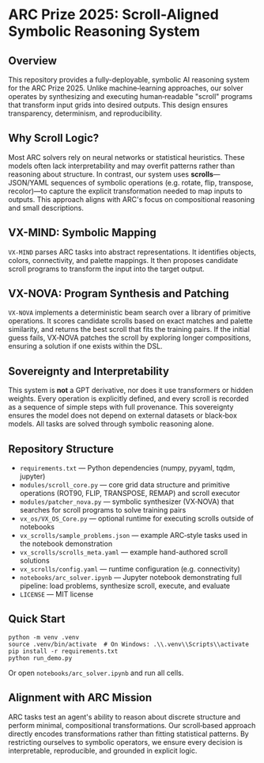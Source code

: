 # ARC Prize 2025: Scroll-Aligned Symbolic Reasoning System

## Overview
This repository provides a fully-deployable, symbolic AI reasoning system for the ARC Prize 2025. Unlike machine‑learning approaches, our solver operates by synthesizing and executing human‑readable "scroll" programs that transform input grids into desired outputs. This design ensures transparency, determinism, and reproducibility.

## Why Scroll Logic?
Most ARC solvers rely on neural networks or statistical heuristics. These models often lack interpretability and may overfit patterns rather than reasoning about structure. In contrast, our system uses **scrolls**—JSON/YAML sequences of symbolic operations (e.g. rotate, flip, transpose, recolor)—to capture the explicit transformation needed to map inputs to outputs. This approach aligns with ARC's focus on compositional reasoning and small descriptions.

## VX-MIND: Symbolic Mapping
`VX‑MIND` parses ARC tasks into abstract representations. It identifies objects, colors, connectivity, and palette mappings. It then proposes candidate scroll programs to transform the input into the target output.

## VX-NOVA: Program Synthesis and Patching
`VX‑NOVA` implements a deterministic beam search over a library of primitive operations. It scores candidate scrolls based on exact matches and palette similarity, and returns the best scroll that fits the training pairs. If the initial guess fails, VX‑NOVA patches the scroll by exploring longer compositions, ensuring a solution if one exists within the DSL.

## Sovereignty and Interpretability
This system is **not** a GPT derivative, nor does it use transformers or hidden weights. Every operation is explicitly defined, and every scroll is recorded as a sequence of simple steps with full provenance. This sovereignty ensures the model does not depend on external datasets or black‑box models. All tasks are solved through symbolic reasoning alone.

## Repository Structure

- `requirements.txt` — Python dependencies (numpy, pyyaml, tqdm, jupyter)
- `modules/scroll_core.py` — core grid data structure and primitive operations (ROT90, FLIP, TRANSPOSE, REMAP) and scroll executor
- `modules/patcher_nova.py` — symbolic synthesizer (VX‑NOVA) that searches for scroll programs to solve training pairs
- `vx_os/VX_OS_Core.py` — optional runtime for executing scrolls outside of notebooks
- `vx_scrolls/sample_problems.json` — example ARC‑style tasks used in the notebook demonstration
- `vx_scrolls/scrolls_meta.yaml` — example hand-authored scroll solutions
- `vx_scrolls/config.yaml` — runtime configuration (e.g. connectivity)
- `notebooks/arc_solver.ipynb` — Jupyter notebook demonstrating full pipeline: load problems, synthesize scroll, execute, and evaluate
- `LICENSE` — MIT license

## Quick Start

```
python -m venv .venv
source .venv/bin/activate  # On Windows: .\\.venv\\Scripts\\activate
pip install -r requirements.txt
python run_demo.py
```

Or open `notebooks/arc_solver.ipynb` and run all cells.

## Alignment with ARC Mission
ARC tasks test an agent's ability to reason about discrete structure and perform minimal, compositional transformations. Our scroll‑based approach directly encodes transformations rather than fitting statistical patterns. By restricting ourselves to symbolic operators, we ensure every decision is interpretable, reproducible, and grounded in explicit logic.
